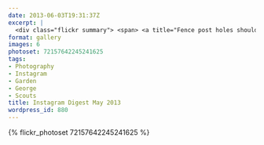 ```yaml
---
date: 2013-06-03T19:31:37Z
excerpt: |
  <div class="flickr summary"> <span> <a title="Fence post holes shouldn’t be this full before the fence post goes into it" href="//farm8.staticflickr.com/7446/13103822873_4514182266_b.jpg" class="image cboxElement" rel="gallery5"><img src="//farm8.staticflickr.com/7446/13103822873_4514182266_q.jpg" alt="Fence post holes shouldn’t be this full before the fence post goes into it"></a> <a title="View on Flickr" href="//www.flickr.com/photos/richard-perry/13103822873/" class="flickrlink"> </a> </span> <span> <a title="Foreman George" href="//farm8.staticflickr.com/7457/13103984784_6502c9d283_b.jpg" class="image cboxElement" rel="gallery5"><img src="//farm8.staticflickr.com/7457/13103984784_6502c9d283_q.jpg" alt="Foreman George"></a> <a title="View on Flickr" href="//www.flickr.com/photos/richard-perry/13103984784/" class="flickrlink"> </a> </span> <span> <a title="Electrician George" href="//farm8.staticflickr.com/7446/13103981864_04e570fcf3_b.jpg" class="image cboxElement" rel="gallery5"><img src="//farm8.staticflickr.com/7446/13103981864_04e570fcf3_q.jpg" alt="Electrician George"></a> <a title="View on Flickr" href="//www.flickr.com/photos/richard-perry/13103981864/" class="flickrlink"> </a> </span> <span> <a title="The best way to cook a healthy breakfast :-)" href="//farm4.staticflickr.com/3750/13103814993_ee816ca947_b.jpg" class="image cboxElement" rel="gallery5"><img src="//farm4.staticflickr.com/3750/13103814993_ee816ca947_q.jpg" alt="The best way to cook a healthy breakfast :-)"></a> <a title="View on Flickr" href="//www.flickr.com/photos/richard-perry/13103814993/" class="flickrlink"> </a> </span> <span> <a title="George demolishing his first picnic" href="//farm4.staticflickr.com/3798/13103707945_8c345b7149_b.jpg" class="image cboxElement" rel="gallery5"><img src="//farm4.staticflickr.com/3798/13103707945_8c345b7149_q.jpg" alt="George demolishing his first picnic"></a> <a title="View on Flickr" href="//www.flickr.com/photos/richard-perry/13103707945/" class="flickrlink"> </a> </span> <span> <a title="George climbing a helicopter" href="//farm3.staticflickr.com/2039/13103806123_dc361b2a1d_b.jpg" class="image cboxElement" rel="gallery5"><img src="//farm3.staticflickr.com/2039/13103806123_dc361b2a1d_q.jpg" alt="George climbing a helicopter"></a> <a title="View on Flickr" href="//www.flickr.com/photos/richard-perry/13103806123/" class="flickrlink"> </a> </span> </div>
format: gallery
images: 6
photoset: 72157642245241625
tags:
- Photography
- Instagram
- Garden
- George
- Scouts
title: Instagram Digest May 2013
wordpress_id: 880
---
```


{% flickr_photoset 72157642245241625 %}
